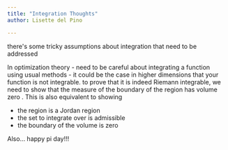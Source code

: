 ```yaml
---
title: "Integration Thoughts"
author: Lisette del Pino

---
```


there's some tricky assumptions about integration that need to be addressed

In optimization theory - need to be careful about integrating a function using usual methods - it could be the case in higher dimensions that your function is not integrable. to prove that it is indeed Riemann integrable, we need to show that the measure of the boundary of the region has volume zero . This is also equivalent to showing

- the region is a Jordan region
- the set to integrate over is admissible
- the boundary of the volume is zero


Also... happy pi day!!! 